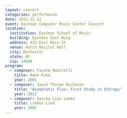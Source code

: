 ```yaml
---
layout: concert
categories: performance
date: 2012-11-12
event: Eastman Computer Music Center Concert
location:
  institution: Eastman School of Music
  building: Eastman East Wing
  address: 433 East Main St
  venue: Hatch Recital Hall
  city: Rochester
  state: NY
  zip: 14604
program:
  - composer: Fausto Romitelli
    title: Amok Koma
    year: 2001
  - composer: Jason Thorpe Buchanan
    title: "Asymptotic Flux: First Study in Entropy"
    year: 2012
  - composer: Sascha Lino Lemke
    title: Liebes-Lied
    year: 2002
---
```

